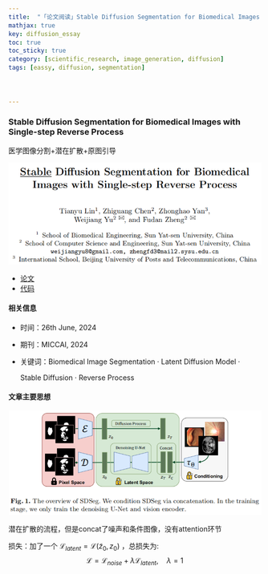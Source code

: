 ```yaml
---
title:  "「论文阅读」Stable Diffusion Segmentation for Biomedical Images with Single-step Reverse Process+医学图像分割+潜在扩散+原图引导"
mathjax: true
key: diffusion_essay
toc: true
toc_sticky: true
category: [scientific_research, image_generation, diffusion]
tags: [eassy, diffusion, segmentation]



---
```


<span id='head'></span>

### Stable Diffusion Segmentation for Biomedical Images with Single-step Reverse Process

医学图像分割+潜在扩散+原图引导

<center class="half"><img src="./../../../../../assets/img/scientific_research/扩散模型.assets/image-20240804211734652-1723456398549-4.png" alt="image-20240804211734652" style="zoom:80%;" /></center>

- [论文](https://arxiv.org/abs/2406.18361)
- [代码](https://github.com/lin-tianyu/Stable-Diffusion-Seg)

#### 相关信息

- 时间：26th June, 2024

- 期刊：MICCAI, 2024

- 关键词：Biomedical Image Segmentation · Latent Diffusion Model ·

  Stable Diffusion · Reverse Process

#### 文章主要思想

<center class="half"><img src="./../../../../../assets/img/scientific_research/扩散模型.assets/image-20240804211721963-1723456350261-1.png" alt="image-20240804211721963" style="zoom:80%;" /></center>

潜在扩散的流程，但是concat了噪声和条件图像，没有attention环节

损失：加了一个 $\mathcal{L}_{latent} = \mathcal{L}(\widetilde{z}_{0},z_{0})$ ，总损失为:
$$
\mathcal{L} = \mathcal{L}_{noise} + \lambda \mathcal{L}_{latent}, \quad \lambda=1
$$

